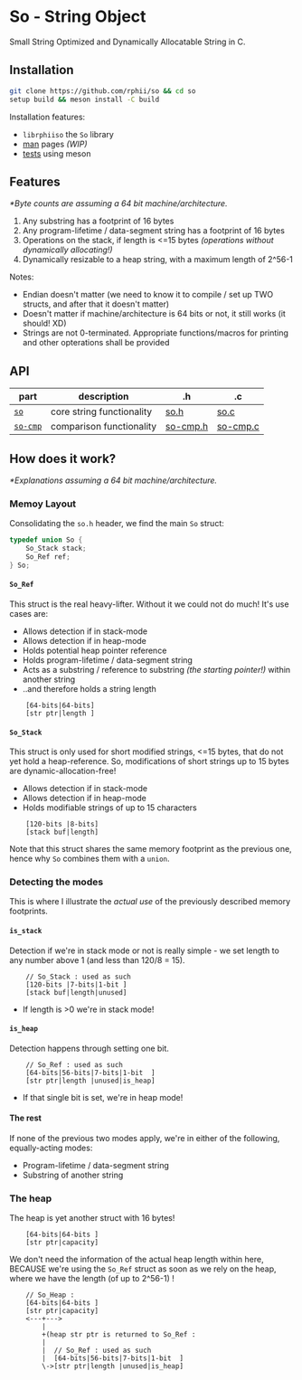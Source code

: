 # So - String Object

Small String Optimized and Dynamically Allocatable String in C.

## Installation

```sh
git clone https://github.com/rphii/so && cd so
setup build && meson install -C build
```

Installation features:
- `librphiiso` the `So` library
- [man](man) pages *(WIP)*
- [tests](examples) using meson

## Features

*\*Byte counts are assuming a 64 bit machine/architecture.*

1. Any substring has a footprint of 16 bytes
2. Any program-lifetime / data-segment string has a footprint of 16 bytes
3. Operations on the stack, if length is <=15 bytes *(operations without dynamically allocating!)*
4. Dynamically resizable to a heap string, with a maximum length of 2^56-1

Notes:

- Endian doesn't matter (we need to know it to compile / set up TWO structs, and after that it doesn't matter)
- Doesn't matter if machine/architecture is 64 bits or not, it still works (it should! XD)
- Strings are not 0-terminated. Appropriate functions/macros for printing and other opterations shall be provided

## API

| part | description | .h | .c |
| --- | --- |--- | ---|
| [`so`](md/so-core.md) | core string functionality | [so.h](src/so.h) | [so.c](src/so.c) |
| [`so-cmp`](md/so-cmp.md) | comparison functionality | [so-cmp.h](src/so-cmp.h) | [so-cmp.c](src/so-cmp.c) |

## How does it work?

*\*Explanations assuming a 64 bit machine/architecture.*

### Memoy Layout

Consolidating the `so.h` header, we find the main `So` struct:

```c
typedef union So {
    So_Stack stack;
    So_Ref ref;
} So;
```

#### `So_Ref`

This struct is the real heavy-lifter. Without it we could not do much! It's use cases are:

- Allows detection if in stack-mode
- Allows detection if in heap-mode
- Holds potential heap pointer reference
- Holds program-lifetime / data-segment string
- Acts as a substring / reference to substring *(the starting pointer!)* within another string
- ..and therefore holds a string length

```
    [64-bits|64-bits]
    [str ptr|length ]
```

#### `So_Stack`

This struct is only used for short modified strings, <=15 bytes, that do not yet hold a heap-reference.
So, modifications of short strings up to 15 bytes are dynamic-allocation-free!

- Allows detection if in stack-mode
- Allows detection if in heap-mode
- Holds modifiable strings of up to 15 characters

```
    [120-bits |8-bits]
    [stack buf|length]
```

Note that this struct shares the same memory footprint as the previous one, hence why `So` combines them with a `union`.

### Detecting the modes

This is where I illustrate the *actual use* of the previously described memory footprints.

#### `is_stack`

Detection if we're in stack mode or not is really simple - we set length to any number above 1 (and less than 120/8 = 15).

```
    // So_Stack : used as such
    [120-bits |7-bits|1-bit ]
    [stack buf|length|unused]
```

- If length is >0 we're in stack mode!

#### `is_heap`

Detection happens through setting one bit.

```
    // So_Ref : used as such
    [64-bits|56-bits|7-bits|1-bit  ]
    [str ptr|length |unused|is_heap]
```

- If that single bit is set, we're in heap mode!

#### The rest

If none of the previous two modes apply, we're in either of the following, equally-acting modes:

- Program-lifetime / data-segment string
- Substring of another string

### The heap

The heap is yet another struct with 16 bytes!

```
    [64-bits|64-bits ]
    [str ptr|capacity]
```

We don't need the information of the actual heap length within here, BECAUSE
we're using the `So_Ref` struct as soon as we rely on the heap, where we have
the length (of up to 2^56-1) !

```
    // So_Heap :
    [64-bits|64-bits ]
    [str ptr|capacity]
    <---+--->
        | 
        +(heap str ptr is returned to So_Ref :
        |  
        |  // So_Ref : used as such
        |  [64-bits|56-bits|7-bits|1-bit  ]
        \->[str ptr|length |unused|is_heap]
```

